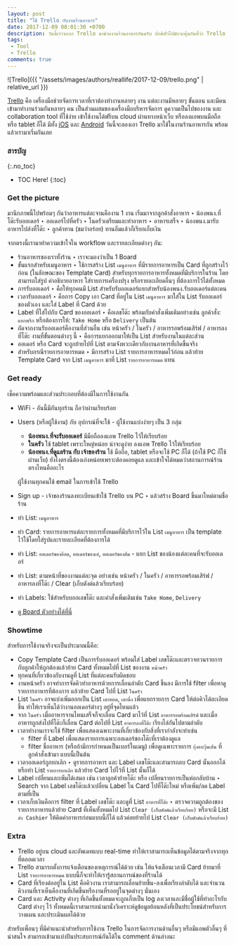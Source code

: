 ```yaml
---
layout: post
title: "ใช้ Trello กับงานร้านอาหาร"
date: 2017-12-09 08:01:30 +0700
description: วันนี้เราจะเอา Trello มาช่วยงานร้านอาหารกันครับ ปกติทั่วไปมักจะคุ้นกันที่ว่า Trello มักใช้กับงานโปรเจค, งาน Dev. ไม่ก็สำหรับพวกทีม Agile? แต่ถ้ามองให้ดีๆ ในร้านอาหารถึงจะไม่มีงาน Dev. ไม่มีทีม Agile แต่ในร้านอาหารก็มีงานให้ต้องจัดการ และ Trello ก็สามารถช่วยเราได้ ว่าแล้วมาลองดูกัน!
tags:
 - Tool
 - Trello
comments: true
---
```

![Trello]({{ "/assets/images/authors/reallife/2017-12-09/trello.png" | relative_url }})

[Trello](https://trello.com) คือ เครื่องมือช่วยจัดการเวลาที่เราต้องทำงานหลายๆ งาน แต่ละงานมีหลายๆ ขั้นตอน และมีคนเข้ามาทำงานร่วมกันหลายๆ คน เป็นส่วนผสมของเครื่องมือบริหารจัดการ ดูความเป็นไปของงาน และ collaboration tool ที่ใช้ง่าย เข้าใช้งานได้ฟรีบน cloud ผ่านทางหน้าเว็บ หรือลงแอพบนมือถือ หรือ tablet ก็ได้ มีทั้ง [iOS](https://itunes.apple.com/us/app/trello/id461504587?mt=8) และ [Android](https://play.google.com/store/apps/details?id=com.trello&hl=en) วันนี้จะลองเอา Trello มาใช้ในงานร้านอาหารกัน พร้อมแล้วเรามาเริ่มกันเลย

### สารบัญ
{:.no_toc}
* TOC Here!
{:toc}
### Get the picture
มานึกภาพนี้ไปพร้อมๆ กันว่าอาหารแต่ละจานคืองาน 1 งาน เริ่มมาจากลูกค้าสั่งอาหาร ‣ น้องพนง.ที่โต๊ะรับออเดอร์ ‣ ออเดอร์ไปที่ครัว ‣ ในครัวเตรียมและทำอาหาร ‣ อาหารเสร็จ ‣ น้องพนง.มารับอาหารไปส่งที่โต๊ะ ‣ ลูกค้าทาน (ชมว่าอร่อย) ทานอิ่มแล้วก็เรียกเก็บเงิน

จากตรงนี้เรามาทำความเข้าใจใน workflow และรายละเอียดต่างๆ กัน:
- ร้านอาหารของเราทั้งร้าน ‣ เราจะมองว่าเป็น 1 Board
- ขั้นแรกสำหรับเมนูอาหาร ‣ ใช้การสร้าง List `เมนูอาหาร` ที่มีรายการอาหารเป็น Card ที่ถูกสร้างไว้ก่อน (ในลักษณะของ Template Card) สำหรับทุกรายการอาหารทั้งหมดที่มีบริการในร้าน โดยสามารถใส่รูป คำอธิบายอาหาร ใส่รายการเครื่องปรุง หรือรายละเอียดอื่นๆ ที่ต้องการไว้ได้ทั้งหมด
- การรับออเดอร์ ‣ คือให้ทุกคนมี List สำหรับรับออเดอร์แยกสำหรับน้องพนง.รับออเดอร์แต่ละคน
- เวลารับออเดอร์ ‣ คือการ Copy เอา Card ที่อยู่ใน List `เมนูอาหาร` มาใส่ใน List รับออเดอร์ของตัวเอง และใส่ Label ที่ Card ด้วย
- Label ที่ใส่ไปกับ Card ของออเดอร์ ‣ คือเลขโต๊ะ พร้อมกับคำสั่งเพิ่มเติมอย่างเช่น ลูกค้าสั่ง: `แยกพริก` หรือต้องการให้: `Take Home` หรือ `Delivery` เป็นต้น
- ถัดจากงานรับออเดอร์คืองานที่ส่วนอื่น เช่น หน้าครัว / ในครัว / อาหารรอพร้อมเสิร์ฟ / อาหารลงที่โต๊ะ งานที่ขั้นตอนต่างๆ นี้ ‣ คือการแยกออกมาให้เป็น List สำหรับงานในแต่ละส่วน
- ออเดอร์ หรือ Card จะถูกย้ายไปที่ List ตามจังหวะเดียวกับงานอาหารที่เกิดขึ้นจริง
- สำหรับกรณีรายการอาหารหมด ‣ มีการสร้าง List รายการอาหารหมดไว้ก่อน แล้วย้าย Template Card จาก List `เมนูอาหาร` มาที่ List `รายการอาหารหมด` แทน

### Get ready
เช็คความพร้อมและส่วนประกอบที่ต้องมีในการใช้งานกัน
* WiFi - อันนี้มีกันทุกร้าน ถือว่าผ่านเรียบร้อย
* Users (หรือผู้ใช้งาน) กับ อุปกรณ์ที่จะใช้ - ผู้ใช้งานแบ่งง่ายๆ เป็น 3 กลุ่ม
    * **น้องพนง.ที่จะรับออเดอร์** มีมือถือลงแอพ Trello ไว้ให้เรียบร้อย
    * **ในครัว** ใช้ tablet เพราะใหญ่หน่อย น่าจะดูง่าย ลงแอพ Trello ไว้ให้เรียบร้อย
    * **น้องพนง.ที่ดูแลร้าน กับ เจ้าของร้าน** ใช้ มือถือ, tablet หรือจะใช้ PC ก็ได้ (ถ้าใช้ PC ก็ใช้ผ่านเว็บ) ยังไงตรงนี้ต้องเก่งหน่อยเพราะต้องคอยดูแล และเข้าใจได้หมดว่าสถานการณ์ร้านตรงไหนคืออะไร

    ผู้ใช้งานทุกคนใช้ email ในการเข้าใช้ Trello
* Sign up - เจ้าของร้านลงทะเบียนเข้าใช้ Trello บน PC ‣ แล้วสร้าง Board ขึ้นมาใหม่ตามชื่อร้าน
* ทำ List: `เมนูอาหาร`
* ทำ Card: รายการอาหารแต่ละรายการทั้งหมดที่มีบริการไว้ใน List `เมนูอาหาร` เป็น template ไว้ใช้โดยใส่รูปและรายละเอียดที่ต้องการได้
* ทำ List: `ออเดอร์ของอ๊อด`, `ออเดอร์ของเอ๋`, `ออเดอร์ของส้ม` - แยก List ของน้องแต่ละคนที่จะรับออเดอร์
* ทำ List: ตามหน้าที่ของงานแต่ละจุด อย่างเช่น หน้าครัว / ในครัว / อาหารรอพร้อมเสิร์ฟ / อาหารลงที่โต๊ะ / Clear (เก็บตังค์แล้วเรียบร้อย)
* ทำ Labels: ใช้สำหรับบอกเลขโต๊ะ และคำสั่งเพิ่มเติมเช่น `Take Home`, `Delivery`
* [ดู Board ตัวอย่างได้ที่นี่](https://trello.com/b/S3W3Dap0)

### Showtime
สำหรับการใช้งานจริงจะเป็นประมาณนี้คือ:
* Copy Template Card เป็นการรับออเดอร์ พร้อมใส่ Label เลขโต๊ะและตรวจทวนรายการกับลูกค้าให้ถูกต้องแล้วย้าย Card ทั้งหมดไปที่ List ของงาน `หน้าครัว`
* ทุกคนที่เกี่ยวข้องกับงานดูที่ List ที่แต่ละคนรับผิดชอบ
* งานหน้าครัว อาจทำการจัดคิวทำอาหารด้วยการเลื่อนลำดับ Card ขึ้นลง มีการใช้ filter เพื่อหาดูรายการอาหารที่ต้องการ แล้วย้าย Card ไปที่ List `ในครัว`
* List `ในครัว` อาจแบ่งเพิ่มออกเป็น List `เตาทอด`, `เตานึ่ง` เพื่อแยกรายการ Card ให้ต่อคิวได้ละเอียดขึ้น ทำให้เราเห็นได้ว่างานออเดอร์ต่างๆ อยู่ที่จุดไหนแล้ว
* จาก `ในครัว` เมื่ออาหารจานไหนเสร็จก็จะเลื่อน Card มาไว้ที่ List `อาหารรอพร้อมเสิร์ฟ` และเมื่ออาหารถูกส่งไปที่โต๊ะก็เลื่อน Card ต่อไปที่ List `อาหารลงที่โต๊ะ` เรียงไล่กันไปตามลำดับ
* เวลาทำงานเราจะใช้ filter เพื่อแสดงเฉพาะงานที่เกี่ยวข้องกับสิ่งที่เรากำลังจะทำเช่น
    * filter ที่ Label เพื่อแสดงรายการเฉพาะออเดอร์ของโต๊ะที่เราต้องดูแล
    * filter ชื่ออาหาร (หรือถ้ามีการกำหนดเป็นเบอร์ในเมนู) เพื่อดูเฉพาะรายการ `กุ้งอบวุ้นเส้น` ที่ลูกค้าสั่งเข้ามา แบบนี้เป็นต้น
* เวลาออเดอร์ถูกยกเลิก ‣ ดูรายการอาหาร และ Label เลขโต๊ะและสามารถลบ Card นั้นออกได้หรือทำ List `รายการยกเลิก` แล้วย้าย Card ไปไว้ที่ List นั้นก็ได้
* Label เปลี่ยนและเพิ่มได้เสมอ เช่น เวลาลูกค้าย้ายโต๊ะ หรือ เปลี่ยนรายการเป็นห่อกลับบ้าน ‣ Search จาก Label เลขโต๊ะแล้วเปลี่ยน Label ใน Card ไปที่โต๊ะใหม่ หรือเพิ่ม/ลด Label ตามที่เป็น
* เวลาเก็บเงินคือการ filter ที่ Label เลขโต๊ะ และดูที่ List `อาหารที่โต๊ะ` ‣ ตรวจความถูกต้องของรายการอาหารแล้วย้าย Card ที่เห็นทั้งหมดไป List `Clear (เก็บตังค์แล้วเรียบร้อย)` หรือจะมี List `ส่ง Cashier` ให้คิดค่าอาหารก่อนแบบนี้ก็ได้ แล้วค่อยย้ายไป List `Clear (เก็บตังค์แล้วเรียบร้อย)`
### Extra
* Trello อยู่บน cloud และอัพเดทแบบ real-time ทำให้เราสามารถเห็นข้อมูลได้ตามจริงจากทุกที่ตลอดเวลา
* Trello สามารถตั้งการแจ้งเตือนของเหตุการณ์ได้ด้วย เช่น ให้แจ้งเตือนเวลามี Card ย้ายมาที่ List `รายการอาหารหมด` แบบนี้ก็จะทำให้เรารู้สถานการณ์ของที่ร้านได้
* Card ที่เรียงต่ออยู่ใน List คือคิวงาน เราสามารถเลื่อนย้ายขึ้น-ลงเพื่อเรียงลำดับได้ และจำนวนคิวงานที่เราเห็นคืองานที่เกิดขึ้นหรืองานที่รออยู่ในจุดต่างๆ นั่นเอง
* Card และ Activity ต่างๆ ที่เกิดขึ้นทั้งหมดจะถูกเก็บเป็น log ลงเวลาและมีชื่อผู้ใช้ที่ทำอะไรกับ Card ต่างๆ ไว้ ทั้งหมดนี้เราสามารถนำมานั่งวิเคราะห์ดูข้อมูลย้อนหลังที่เป็นประโยชน์สำหรับการวางแผน และประเมินผลได้ด้วย

สำหรับเพื่อนๆ ที่มีคำแนะนำสำหรับการใช้งาน Trello ในการจัดการงานด้านอื่นๆ หรือมีแอพตัวอื่นๆ ที่น่าสนใจ สามารถเข้ามาแบ่งปันประสบการณ์กันได้ใน comment ด้านล่างนะ

